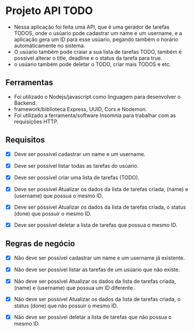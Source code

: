 # Projeto API TODO

- Nessa aplicação foi feita uma API, que é uma gerador de tarefas TODOS, onde o usúario pode cadastrar um name e um username, e a aplicação gera um ID para esse usúario, pegando também o horário automáticamente no sistema.
- O usúario também pode craiar a sua lista de tarefas TODO, também é possível alterar o title, deadline e o status da tarefa para true.
- o usúario também pode deletar o TODO, criar mais TODOS e etc.

## Ferramentas 

- Foi utilizado o Nodejs/javascript como linguagem para desenvolver o Backend.
- framework/biblioteca Express, UUID, Cors e Nodemon.
- Foi utilizado a ferramenta/software Insomnia para trabalhar com as requisições HTTP.

## Requisitos

- [x] Deve ser possível cadastrar um name e um username.
- [x] Deve ser possível listar todas as tarefas do usúario.
- [x] Deve ser possível criar uma lista de tarefas (TODO).
- [x] Deve ser possível Atualizar os dados da lista de tarefas criada, (name) e (username) que possua o mesmo ID. 
- [x] Deve ser possível Atualizar os dados da lista de tarefas criada, o status (done) que possuir o mesmo ID. 
- [x] Deve ser possível deletar a lista de tarefas que possua o mesmo ID.



## Regras de negócio

- [x] Não deve ser possível cadastrar um name e um username já existente.
- [x] Não deve ser possível listar as tarefas de um usúario que não existe.
- [x] Não deve ser possível Atualizar os dados da lista de tarefas criada, (name) e (username) que possua um ID diferente . 
- [x] Não deve ser possível Atualizar os dados da lista de tarefas criada, o status (done) que não possuir o mesmo ID.
- [x] Não deve ser possível deletar a lista de tarefas que não possua o mesmo ID.

